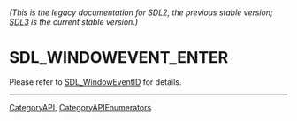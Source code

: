 ###### (This is the legacy documentation for SDL2, the previous stable version; [SDL3](https://wiki.libsdl.org/SDL3/) is the current stable version.)
# SDL_WINDOWEVENT_ENTER

Please refer to [SDL_WindowEventID](SDL_WindowEventID) for details.

----
[CategoryAPI](CategoryAPI), [CategoryAPIEnumerators](CategoryAPIEnumerators)


